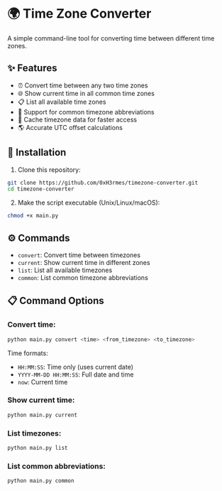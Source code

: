 # 🌍 Time Zone Converter

A simple command-line tool for converting time between different time zones.

## ✨ Features

- ⏰ Convert time between any two time zones
- 🌐 Show current time in all common time zones
- 📋 List all available time zones
- 🔄 Support for common timezone abbreviations
- 💾 Cache timezone data for faster access
- 🌎 Accurate UTC offset calculations

## 🚀 Installation

1. Clone this repository:
```bash
git clone https://github.com/0xH3rmes/timezone-converter.git
cd timezone-converter
```

2. Make the script executable (Unix/Linux/macOS):
```bash
chmod +x main.py
```

## ⚙️ Commands

- `convert`: Convert time between timezones
- `current`: Show current time in different zones
- `list`: List all available timezones
- `common`: List common timezone abbreviations

## 📋 Command Options

### Convert time:
```bash
python main.py convert <time> <from_timezone> <to_timezone>
```

Time formats:

- `HH:MM:SS`: Time only (uses current date)
- `YYYY-MM-DD HH:MM:SS`: Full date and time
- `now`: Current time

### Show current time:
```bash
python main.py current
```

### List timezones:
```bash
python main.py list
```

### List common abbreviations:
```bash
python main.py common
```


